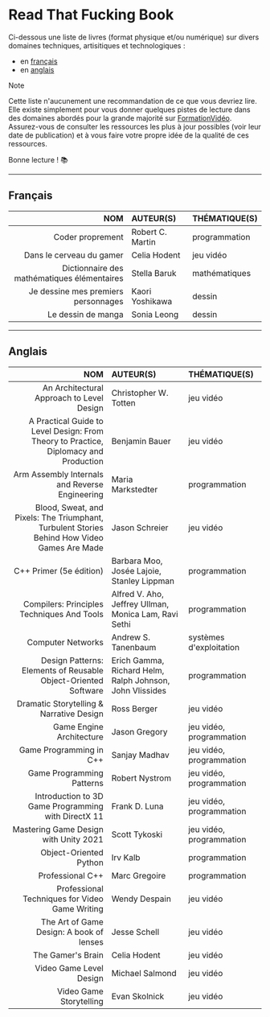 # Read That Fucking Book

Ci-dessous une liste de livres (format physique et/ou numérique) sur divers domaines techniques, artisitiques et technologiques :

+ en [français](#français)
+ en [anglais](#anglais)

> [!NOTE]
> Cette liste n'aucunement une recommandation de ce que vous devriez lire. Elle existe simplement pour vous donner quelques pistes de lecture dans des domaines abordés pour la grande majorité sur [FormationVidéo](https://www.youtube.com/formationvideo8). Assurez-vous de consulter les ressources les plus à jour possibles (voir leur date de publication) et à vous faire votre propre idée de la qualité de ces ressources.

Bonne lecture ! 📚

---

## Français

|NOM|AUTEUR(S)|THÉMATIQUE(S)|
|--:|:--|:--|
|Coder proprement|Robert C. Martin|programmation|
|Dans le cerveau du gamer|Celia Hodent|jeu vidéo|
|Dictionnaire des mathématiques élémentaires|Stella Baruk|mathématiques|
|Je dessine mes premiers personnages|Kaori Yoshikawa|dessin|
|Le dessin de manga|Sonia Leong|dessin|

---

## Anglais

|NOM|AUTEUR(S)|THÉMATIQUE(S)|
|--:|:--|:--|
|An Architectural Approach to Level Design|Christopher W. Totten|jeu vidéo|
|A Practical Guide to Level Design: From Theory to Practice, Diplomacy and Production|Benjamin Bauer|jeu vidéo|
|Arm Assembly Internals and Reverse Engineering|Maria Markstedter|programmation|
|Blood, Sweat, and Pixels: The Triumphant, Turbulent Stories Behind How Video Games Are Made|Jason Schreier|jeu vidéo|
|C++ Primer (5e édition)|Barbara Moo, Josée Lajoie, Stanley Lippman|programmation|
|Compilers: Principles Techniques And Tools|Alfred V. Aho, Jeffrey Ullman, Monica Lam, Ravi Sethi|programmation|
|Computer Networks|Andrew S. Tanenbaum|systèmes d'exploitation|
|Design Patterns: Elements of Reusable Object-Oriented Software|Erich Gamma, Richard Helm, Ralph Johnson, John Vlissides|programmation|
|Dramatic Storytelling & Narrative Design|Ross Berger|jeu vidéo|
|Game Engine Architecture|Jason Gregory|jeu vidéo, programmation|
|Game Programming in C++|Sanjay Madhav|jeu vidéo, programmation|
|Game Programming Patterns|Robert Nystrom|jeu vidéo, programmation|
|Introduction to 3D Game Programming with DirectX 11|Frank D. Luna|jeu vidéo, programmation|
|Mastering Game Design with Unity 2021|Scott Tykoski|jeu vidéo, programmation|
|Object-Oriented Python|Irv Kalb|programmation|
|Professional C++|Marc Gregoire|programmation|
|Professional Techniques for Video Game Writing|Wendy Despain|jeu vidéo|
|The Art of Game Design: A book of lenses|Jesse Schell|jeu vidéo|
|The Gamer's Brain|Celia Hodent|jeu vidéo|
|Video Game Level Design|Michael Salmond|jeu vidéo|
|Video Game Storytelling|Evan Skolnick|jeu vidéo|
